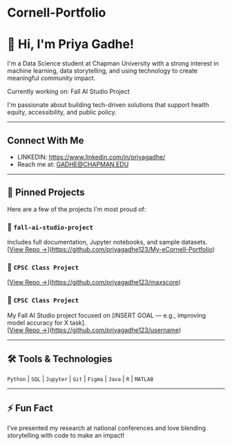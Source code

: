 # Cornell-Portfolio
# 👋 Hi, I'm Priya Gadhe!

I'm a Data Science student at Chapman University with a strong interest in machine learning, data storytelling, and using technology to create meaningful community impact.

Currently working on: Fall AI Studio Project

I'm passionate about building tech-driven solutions that support health equity, accessibility, and public policy.

---

## Connect With Me

- LINKEDIN: https://www.linkedin.com/in/priyagadhe/ 
- Reach me at: GADHE@CHAPMAN.EDU

---

## 📌 Pinned Projects

Here are a few of the projects I'm most proud of:

### 🔷 `fall-ai-studio-project`
Includes full documentation, Jupyter notebooks, and sample datasets. 
[[View Repo →](https://github.com/YOUR-USERNAME/stroke-rehab-movement-visualization)](https://github.com/priyagadhe123/My-eCornell-Portfolio) 

### 🔷 `CPSC Class Project`
  
[[View Repo →](https://github.com/YOUR-USERNAME/svm-sentiment-analysis-customer-feedback)](https://github.com/priyagadhe123/maxscore)

### 🔷 `CPSC Class Project`
My Fall AI Studio project focused on [INSERT GOAL — e.g., improving model accuracy for X task].    
[[View Repo →](https://github.com/YOUR-USERNAME/fall-ai-studio-project)](https://github.com/priyagadhe123/username)

---

## 🛠️ Tools & Technologies

`Python` | `SQL` | `Jupyter` | `Git` | `Figma` | `Java` | `R` | `MATLAB`

---

## ⚡ Fun Fact

I’ve presented my research at national conferences and love blending storytelling with code to make an impact!

